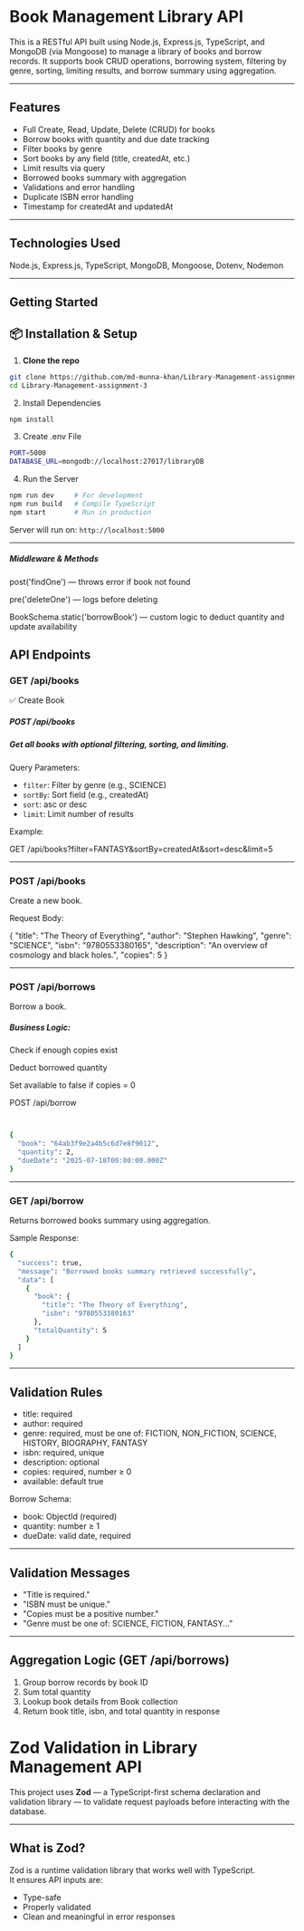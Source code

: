 # Book Management Library API

This is a RESTful API built using Node.js, Express.js, TypeScript, and MongoDB (via Mongoose) to manage a library of books and borrow records. It supports book CRUD operations, borrowing system, filtering by genre, sorting, limiting results, and borrow summary using aggregation.

---

## Features

- Full Create, Read, Update, Delete (CRUD) for books
- Borrow books with quantity and due date tracking
- Filter books by genre
- Sort books by any field (title, createdAt, etc.)
- Limit results via query
- Borrowed books summary with aggregation
- Validations and error handling
- Duplicate ISBN error handling
- Timestamp for createdAt and updatedAt

---

## Technologies Used

Node.js, Express.js, TypeScript, MongoDB, Mongoose, Dotenv, Nodemon

---

## Getting Started

## 📦 Installation & Setup

1. **Clone the repo**

```bash
git clone https://github.com/md-munna-khan/Library-Management-assignment-3.git
cd Library-Management-assignment-3
```
2. Install Dependencies
```bash
npm install
```
3. Create .env File
```bash
PORT=5000
DATABASE_URL=mongodb://localhost:27017/libraryDB
```
4. Run the Server
```bash
npm run dev     # For development
npm run build   # Compile TypeScript
npm start       # Run in production
```


Server will run on: `http://localhost:5000`

---

 ##### Middleware & Methods
post('findOne') — throws error if book not found

pre('deleteOne') — logs before deleting

BookSchema.static('borrowBook') — custom logic to deduct quantity and update availability
## API Endpoints

### GET /api/books
✅ Create Book

##### POST /api/books

##### Get all books with optional filtering, sorting, and limiting.


Query Parameters:
- `filter`: Filter by genre (e.g., SCIENCE)
- `sortBy`: Sort field (e.g., createdAt)
- `sort`: asc or desc
- `limit`: Limit number of results

Example:

GET /api/books?filter=FANTASY&sortBy=createdAt&sort=desc&limit=5

---

### POST /api/books

Create a new book.

Request Body:

{ "title": "The Theory of Everything", "author": "Stephen Hawking", "genre": "SCIENCE", "isbn": "9780553380165", "description": "An overview of cosmology and black holes.", "copies": 5 }

---

### POST /api/borrows

Borrow a book.


##### Business Logic:

Check if enough copies exist

Deduct borrowed quantity

Set available to false if copies = 0

POST /api/borrow

```bash


{
  "book": "64ab3f9e2a4b5c6d7e8f9012",
  "quantity": 2,
  "dueDate": "2025-07-18T00:00:00.000Z"
}

```
---

### GET /api/borrow

Returns borrowed books summary using aggregation.

Sample Response:
```bash
{
  "success": true,
  "message": "Borrowed books summary retrieved successfully",
  "data": [
    {
      "book": {
        "title": "The Theory of Everything",
        "isbn": "9780553380163"
      },
      "totalQuantity": 5
    }
  ]
}
``` 
---

## Validation Rules

- title: required
- author: required
- genre: required, must be one of: FICTION, NON_FICTION, SCIENCE, HISTORY, BIOGRAPHY, FANTASY
- isbn: required, unique
- description: optional
- copies: required, number ≥ 0
- available: default true

Borrow Schema:
- book: ObjectId (required)
- quantity: number ≥ 1
- dueDate: valid date, required

---

## Validation Messages

- "Title is required."
- "ISBN must be unique."
- "Copies must be a positive number."
- "Genre must be one of: SCIENCE, FICTION, FANTASY..."

---

## Aggregation Logic (GET /api/borrows)

1. Group borrow records by book ID  
2. Sum total quantity  
3. Lookup book details from Book collection  
4. Return book title, isbn, and total quantity in response

#  Zod Validation in Library Management API

This project uses **Zod** — a TypeScript-first schema declaration and validation library — to validate request payloads before interacting with the database.

---

##  What is Zod?

Zod is a runtime validation library that works well with TypeScript.  
It ensures API inputs are:
-  Type-safe
-  Properly validated
-  Clean and meaningful in error responses





